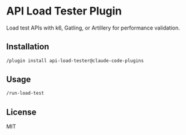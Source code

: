 # API Load Tester Plugin

Load test APIs with k6, Gatling, or Artillery for performance validation.

## Installation

```bash
/plugin install api-load-tester@claude-code-plugins
```

## Usage

```bash
/run-load-test
```

## License

MIT
